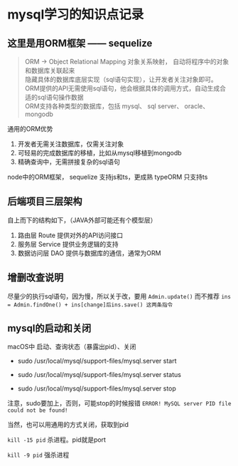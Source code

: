 # mysql学习的知识点记录



## 这里是用ORM框架 —— sequelize

> ORM ->  Object Relational Mapping 对象关系映射， 自动将程序中的对象和数据库关联起来  
> 隐藏具体的数据库底层实现（sql语句实现），让开发者关注对象即可。ORM提供的API无需使用sql语句，他会根据具体的调用方式，自动生成合适的sql语句操作数据  
> ORM支持各种类型的数据库，包括 mysql、 sql server、 oracle、 mongodb

通用的ORM优势
1. 开发者无需关注数据库，仅需关注对象
2. 可轻易的完成数据库的移植，比如从mysql移植到mongodb
3. 精确查询中，无需拼接复杂的sql语句

node中的ORM框架，
sequelize 支持js和ts，更成熟
typeORM  只支持ts

## 后端项目三层架构

自上而下的结构如下，（JAVA外部可能还有个模型层）

1. 路由层  Route  提供对外的API访问接口
2. 服务层  Service  提供业务逻辑的支持
3. 数据访问层 DAO  提供与数据库的通信，通常为ORM



## 增删改查说明

尽量少的执行sql语句，因为慢，所以关于改，要用 `Admin.update()` 而不推荐 `ins = Admin.findOne() + ins[change]后ins.save() 这两条指令`



## mysql的启动和关闭

macOS中 启动、查询状态（暴露出pid）、关闭

- sudo /usr/local/mysql/support-files/mysql.server start

- sudo /usr/local/mysql/support-files/mysql.server status

- sudo /usr/local/mysql/support-files/mysql.server stop

注意，sudo要加上，否则，可能stop的时候报错 `ERROR! MySQL server PID file could not be found!` 

当然，也可以用通用的方式关闭，获取到pid

`kill -15 pid` 杀进程。pid就是port

`kill -9 pid` 强杀进程
